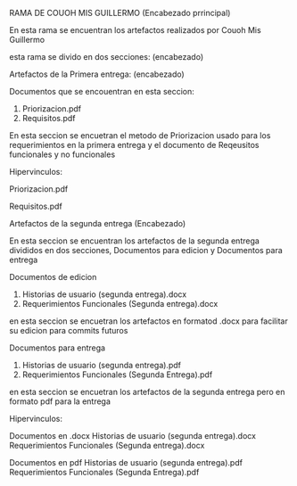 RAMA DE COUOH MIS GUILLERMO (Encabezado prrincipal)

En esta rama se encuentran los artefactos realizados por Couoh Mis Guillermo

esta rama se divido en dos secciones: (encabezado)

Artefactos de la Primera entrega: (encabezado)

Documentos que se encouentran en esta seccion:
1. Priorizacion.pdf
2. Requisitos.pdf

En esta seccion se encuetran el metodo de Priorizacion usado para los requerimientos en la primera entrega y el documento de Reqeusitos funcionales y no funcionales

Hipervinculos:

Priorizacion.pdf

Requisitos.pdf


Artefactos de la segunda entrega (Encabezado)

En esta seccion se encuentran los artefactos de la segunda entrega divididos en dos secciones, Documentos para edicion y Documentos para entrega

Documentos de edicion 
1. Historias de usuario (segunda entrega).docx
2. Requerimientos Funcionales (Segunda entrega).docx

en esta seccion se encuetran los artefactos en formatod .docx para facilitar su edicion para commits futuros

Documentos para entrega
1. Historias de usuario (segunda entrega).pdf
2. Requerimientos Funcionales (Segunda Entrega).pdf

en esta seccion se encuetran los artefactos de la segunda entrega pero en formato pdf para la entrega

Hipervinculos:

Documentos en .docx
Historias de usuario (segunda entrega).docx
Requerimientos Funcionales (Segunda entrega).docx

Documentos en pdf
Historias de usuario (segunda entrega).pdf
Requerimientos Funcionales (Segunda Entrega).pdf

